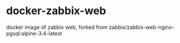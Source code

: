# docker-zabbix-web
docker image of zabbix web, forked from zabbix/zabbix-web-nginx-pgsql:alpine-3.4-latest
